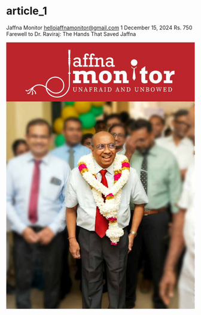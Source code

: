 # article_1

Jaffna Monitor
hellojaffnamonitor@gmail.com
1
December 15, 2024
Rs. 750
Farewell to Dr. Raviraj: The 
Hands That Saved Jaffna

![p001_i1.jpg](images_out/001_article_1/p001_i1.jpg)

